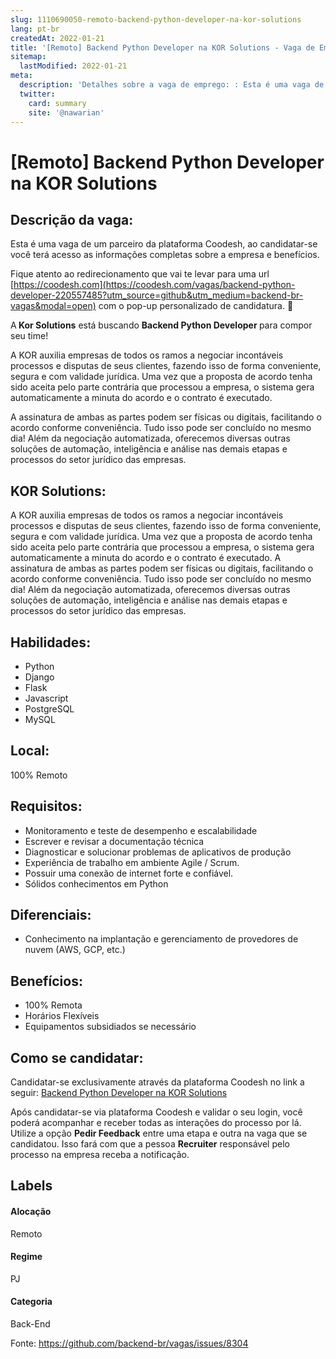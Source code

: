 ```yaml
---
slug: 1110690050-remoto-backend-python-developer-na-kor-solutions
lang: pt-br
createdAt: 2022-01-21
title: '[Remoto] Backend Python Developer na KOR Solutions - Vaga de Emprego'
sitemap:
  lastModified: 2022-01-21
meta:
  description: 'Detalhes sobre a vaga de emprego: : Esta é uma vaga de um parceiro da plataforma Coodesh, ao candidatar-se você terá acesso as informações completas sobre a empresa e benefícios.  Fique atento ao redirecionamento que vai te levar para uma url [https://coodesh.com](https://coodesh.com/vagas/backend-python-developer-220557485?utm_source=github&utm_medium=backend-br-vagas&modal=open) com o pop-up personalizado de candidatura. 👋 <p>A<strong> Kor Solutions</strong> está buscando <strong>Backend Python Developer </strong>para compor seu time!</p> <p>A KOR auxilia empresas de todos os ramos a negociar incontáveis processos e disputas de seus clientes, fazendo isso de forma conveniente, segura e com validade jurídica. Uma vez que a proposta de acordo tenha sido aceita pelo parte contrária que processou a empresa, o sistema gera automaticamente a minuta do acordo e o contrato é executado.</p> <p>A assinatura de ambas as partes podem ser físicas ou digitais, facilitando o acordo conforme conveniência. Tudo isso pode ser concluído no mesmo dia! Além da negociação automatizada, oferecemos diversas outras soluções de automação, inteligência e análise nas demais etapas e processos do setor jurídico das empresas.</p>'
  twitter:
    card: summary
    site: '@nawarian'
---
```


# [Remoto] Backend Python Developer na KOR Solutions

## Descrição da vaga: 
Esta é uma vaga de um parceiro da plataforma Coodesh, ao candidatar-se você terá acesso as informações completas sobre a empresa e benefícios.


Fique atento ao redirecionamento que vai te levar para uma url [https://coodesh.com](https://coodesh.com/vagas/backend-python-developer-220557485?utm_source=github&utm_medium=backend-br-vagas&modal=open) com o pop-up personalizado de candidatura. 👋
<p>A<strong> Kor Solutions</strong> está buscando <strong>Backend Python Developer  </strong>para compor seu time!</p>
<p>A KOR auxilia empresas de todos os ramos a negociar incontáveis processos e disputas de seus clientes, fazendo isso de forma conveniente, segura e com validade jurídica. Uma vez que a proposta de acordo tenha sido aceita pelo parte contrária que processou a empresa, o sistema gera automaticamente a minuta do acordo e o contrato é executado.</p>
<p>A assinatura de ambas as partes podem ser físicas ou digitais, facilitando o acordo conforme conveniência. Tudo isso pode ser concluído no mesmo dia! Além da negociação automatizada, oferecemos diversas outras soluções de automação, inteligência e análise nas demais etapas e processos do setor jurídico das empresas.</p>

## KOR Solutions: 
 <p>A KOR auxilia empresas de todos os ramos a negociar incontáveis processos e disputas de seus clientes, fazendo isso de forma conveniente, segura e com validade jurídica. Uma vez que a proposta de acordo tenha sido aceita pelo parte contrária que processou a empresa, o sistema gera automaticamente a minuta do acordo e o contrato é executado. A assinatura de ambas as partes podem ser físicas ou digitais, facilitando o acordo conforme conveniência. Tudo isso pode ser concluído no mesmo dia! Além da negociação automatizada, oferecemos diversas outras soluções de automação, inteligência e análise nas demais etapas e processos do setor jurídico das empresas.</p>
</p>

 ## Habilidades: 
 - Python 
- Django 
- Flask 
- Javascript 
- PostgreSQL 
- MySQL
## Local: 
 100% Remoto
## Requisitos: 
 - Monitoramento e teste de desempenho e escalabilidade 
- Escrever e revisar a documentação técnica 
- Diagnosticar e solucionar problemas de aplicativos de produção 
- Experiência de trabalho em ambiente Agile / Scrum. 
- Possuir uma conexão de internet forte e confiável. 
- Sólidos conhecimentos em Python
## Diferenciais: 
 - Conhecimento na implantação e gerenciamento de provedores de nuvem (AWS, GCP, etc.)
## Benefícios: 
 - 100% Remota 
- Horários Flexíveis 
- Equipamentos subsidiados se necessário
## Como se candidatar:
Candidatar-se exclusivamente através da plataforma Coodesh no link a seguir: [Backend Python Developer na KOR Solutions](https://coodesh.com/vagas/backend-python-developer-220557485?utm_source=github&utm_medium=backend-br-vagas&modal=open)


Após candidatar-se via plataforma Coodesh e validar o seu login, você poderá acompanhar e receber todas as interações do processo por lá. Utilize a opção **Pedir Feedback** entre uma etapa e outra na vaga que se candidatou. Isso fará com que a pessoa **Recruiter** responsável pelo processo na empresa receba a notificação.
## Labels
#### Alocação
Remoto
#### Regime
PJ
#### Categoria
Back-End

Fonte: https://github.com/backend-br/vagas/issues/8304